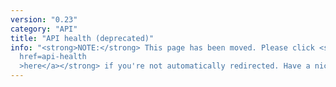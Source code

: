```yaml
---
version: "0.23"
category: "API"
title: "API health (deprecated)"
info: "<strong>NOTE:</strong> This page has been moved. Please click <strong><a
  href=api-health
  >here</a></strong> if you're not automatically redirected. Have a nice day!"
---
```


<meta http-equiv="refresh" content="1;url=api-health">
